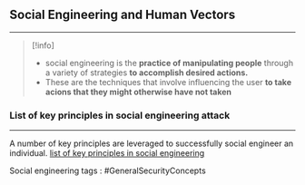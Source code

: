## **Social Engineering and Human Vectors**
---
>[!info]
>- social engineering is the **practice of manipulating people** through a variety of strategies **to accomplish desired actions.**
>- These are the techniques that involve influencing the user **to take acions that they might otherwise have not taken**


### List of key principles in social engineering attack 
---
A number of key principles are leveraged to successfully social engineer an individual.
[list of key principles in social engineering](../concepts/list%20of%20key%20principles%20in%20social%20engineering.md)

Social engineering 
tags : #GeneralSecurityConcepts 

